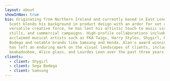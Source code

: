 ```yaml
---
layout: about
showInNav: true
bio: Originating from Northern Ireland and currently based in East London, Alan
  Scott blends his background in product design with an ardor for set design. A
  versatile creative force, he has lent his artistic touch to music videos,
  stills, and commercial campaigns. High-profile collaborations include
  acclaimed musical artists such as FKA Twigs, Harry Styles, Shygirl, Raye, Sega
  Bodega and notable brands like Samsung and Honda. Alan's award winning vision
  has left an enduring mark on the visual landscapes of clients, including JHUS,
  beabadoobee, Alice glass, and Lourdes Leon over the past three years.
clients:
  - client: Shygirl
  - client: Sega Bodega
  - client: Samsung
---
```

